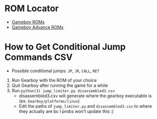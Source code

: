 # ROM Locator
- [Gameboy ROMs](https://legal-roms.fandom.com/wiki/List_of_Game_Boy_ROMs)
- [Gameboy Advance ROMs](https://legal-roms.fandom.com/wiki/List_of_Game_Boy_Advance_ROMs)

# How to Get Conditional Jump Commands CSV
- Possible conditional jumps: ```JP```, ```JR```, ```CALL```, ```RET```
1. Run Gearboy with the ROM of your choice
2. Quit Gearboy after running the game for a while
3. Run ```python(3) jump_limiter.py disassembled3.csv```
    - disassembled3.csv will generate where the gearboy executable is (ex. ```Gearboy/platforms/linux```)
    - Edit the paths of ```jump_limiter.py``` and ```disassembled3.csv``` to where they actually are bc I probs won't update this :)

